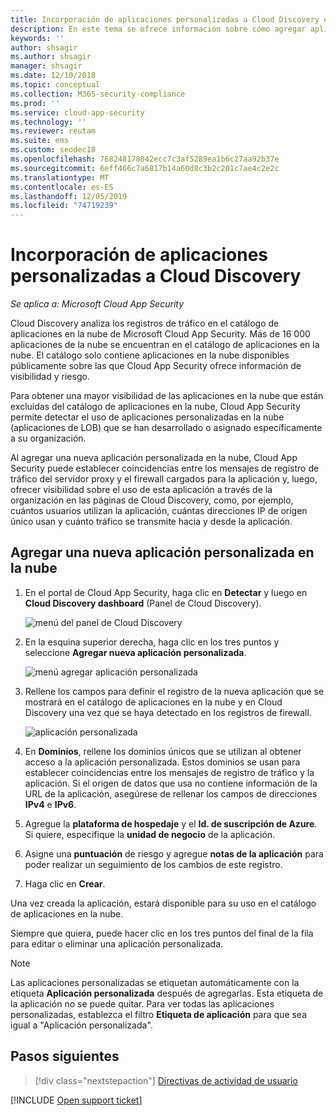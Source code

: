 ```yaml
---
title: Incorporación de aplicaciones personalizadas a Cloud Discovery en Cloud App Security
description: En este tema se ofrece información sobre cómo agregar aplicaciones personalizadas a Cloud Discovery en Cloud App Security para supervisar Shadow IT.
keywords: ''
author: shsagir
ms.author: shsagir
manager: shsagir
ms.date: 12/10/2018
ms.topic: conceptual
ms.collection: M365-security-compliance
ms.prod: ''
ms.service: cloud-app-security
ms.technology: ''
ms.reviewer: reutam
ms.suite: ems
ms.custom: seodec18
ms.openlocfilehash: 768248178042ecc7c3af5289ea1b6c27aa92b37e
ms.sourcegitcommit: 6eff466c7a6817b14a60d8c3b2c201c7ae4c2e2c
ms.translationtype: MT
ms.contentlocale: es-ES
ms.lasthandoff: 12/05/2019
ms.locfileid: "74719239"
---
```

# <a name="add-custom-apps-to-cloud-discovery"></a>Incorporación de aplicaciones personalizadas a Cloud Discovery

*Se aplica a: Microsoft Cloud App Security*

Cloud Discovery analiza los registros de tráfico en el catálogo de aplicaciones en la nube de Microsoft Cloud App Security. Más de 16 000 aplicaciones de la nube se encuentran en el catálogo de aplicaciones en la nube. El catálogo solo contiene aplicaciones en la nube disponibles públicamente sobre las que Cloud App Security ofrece información de visibilidad y riesgo.

Para obtener una mayor visibilidad de las aplicaciones en la nube que están excluidas del catálogo de aplicaciones en la nube, Cloud App Security permite detectar el uso de aplicaciones personalizadas en la nube (aplicaciones de LOB) que se han desarrollado o asignado específicamente a su organización.

Al agregar una nueva aplicación personalizada en la nube, Cloud App Security puede establecer coincidencias entre los mensajes de registro de tráfico del servidor proxy y el firewall cargados para la aplicación y, luego, ofrecer visibilidad sobre el uso de esta aplicación a través de la organización en las páginas de Cloud Discovery, como, por ejemplo, cuántos usuarios utilizan la aplicación, cuántas direcciones IP de origen único usan y cuánto tráfico se transmite hacia y desde la aplicación.

## <a name="add-a-new-custom-cloud-app"></a>Agregar una nueva aplicación personalizada en la nube

1. En el portal de Cloud App Security, haga clic en **Detectar** y luego en **Cloud Discovery dashboard** (Panel de Cloud Discovery).

    ![menú del panel de Cloud Discovery](media/cloud-discovery-dashboard-menu.png)

2. En la esquina superior derecha, haga clic en los tres puntos y seleccione **Agregar nueva aplicación personalizada**.

    ![menú agregar aplicación personalizada](media/add-custom-app-menu.png)

3. Rellene los campos para definir el registro de la nueva aplicación que se mostrará en el catálogo de aplicaciones en la nube y en Cloud Discovery una vez que se haya detectado en los registros de firewall.

    ![aplicación personalizada](media/add-custom-app.png)

4. En **Dominios**, rellene los dominios únicos que se utilizan al obtener acceso a la aplicación personalizada. Estos dominios se usan para establecer coincidencias entre los mensajes de registro de tráfico y la aplicación. Si el origen de datos que usa no contiene información de la URL de la aplicación, asegúrese de rellenar los campos de direcciones **IPv4** e **IPv6**.
5. Agregue la **plataforma de hospedaje** y el **Id. de suscripción de Azure**. Si quiere, especifique la **unidad de negocio** de la aplicación.
6. Asigne una **puntuación** de riesgo y agregue **notas de la aplicación** para poder realizar un seguimiento de los cambios de este registro.
7. Haga clic en **Crear**.

Una vez creada la aplicación, estará disponible para su uso en el catálogo de aplicaciones en la nube.

Siempre que quiera, puede hacer clic en los tres puntos del final de la fila para editar o eliminar una aplicación personalizada.

>[!NOTE]
> Las aplicaciones personalizadas se etiquetan automáticamente con la etiqueta **Aplicación personalizada** después de agregarlas. Esta etiqueta de la aplicación no se puede quitar.
Para ver todas las aplicaciones personalizadas, establezca el filtro **Etiqueta de aplicación** para que sea igual a "Aplicación personalizada".
<!-- - By default, custom apps have a risk score of 10, but you can use the **Override app score** action to change it at any time.-->

## <a name="next-steps"></a>Pasos siguientes

> [!div class="nextstepaction"]
> [Directivas de actividad de usuario](user-activity-policies.md)

[!INCLUDE [Open support ticket](includes/support.md)]
